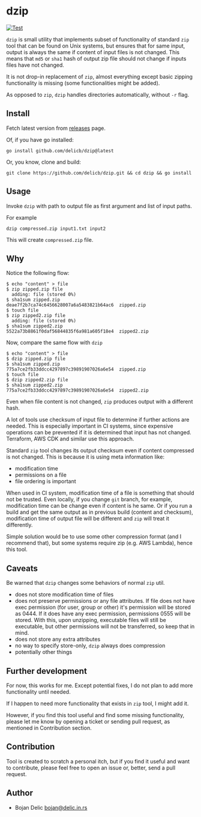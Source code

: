 # dzip
[![Test](https://github.com/delicb/dzip/actions/workflows/test.yaml/badge.svg)](https://github.com/delicb/dzip/actions/workflows/test.yaml)

`dzip` is small utility that implements subset of functionality of standard `zip` tool
that can be found on Unix systems, but ensures that for same input, output is always
the same if content of input files is not changed. This means that `md5` or `sha1` 
hash of output zip file should not change if inputs files have not changed. 

It is not drop-in replacement of `zip`, almost everything except basic zipping functionality
is missing (some functionalities might be added).

As opposed to `zip`, `dzip` handles directories automatically, without `-r` flag. 

## Install
Fetch latest version from [releases](https://github.com/delicb/dzip/releases) page.

Of, if you have go installed:
```shell
go install github.com/delicb/dzip@latest
```

Or, you know, clone and build:
```shell
git clone https://github.com/delicb/dzip.git && cd dzip && go install
```

## Usage
Invoke `dzip` with path to output file as first argument and list of input paths.

For example
```shell
dzip compressed.zip input1.txt input2
```

This will create `compressed.zip` file. 

## Why
Notice the following flow:
```shell
$ echo "content" > file
$ zip zipped.zip file
  adding: file (stored 0%)
$ sha1sum zipped.zip
deae7f2b7ca74c6456628007a6a5483821b64ac6  zipped.zip
$ touch file
$ zip zipped2.zip file
  adding: file (stored 0%)
$ sha1sum zipped2.zip
5522a73b8861f0daf56844835f6a981a605f18e4  zipped2.zip
```

Now, compare the same flow with `dzip`
```shell
$ echo "content" > file
$ dzip zipped.zip file
$ sha1sum zipped.zip
775a7ce2fb33ddcc4297897c39891907026a6e54  zipped.zip
$ touch file
$ dzip zipped2.zip file
$ sha1sum zipped2.zip
775a7ce2fb33ddcc4297897c39891907026a6e54  zipped2.zip
```

Even when file content is not changed, `zip` produces output with a different hash.

A lot of tools use checksum of input file to determine if further actions are needed. 
This is especially important in CI systems, since expensive operations can be prevented
if it is determined that input has not changed. Terraform, AWS CDK and similar use this 
approach. 

Standard `zip` tool changes its output checksum even if content compressed is not changed. 
This is because it is using meta information like:
- modification time
- permissions on a file
- file ordering is important

When used in CI system, modification time of a file is something that should not be
trusted. Even locally, if you change `git` branch, for example, modification time can
be change even if content is he same. Or if you run a build and get the same output as 
in previous build (content and checksum), modification time of output file will be 
different and `zip` will treat it differently.

Simple solution would be to use some other compression format (and I recommend that), but
some systems require zip (e.g. AWS Lambda), hence this tool.

## Caveats
Be warned that `dzip` changes some behaviors of normal `zip` util. 

- does not store modification time of files
- does not preserve permissions or any file attributes. 
  If file does not have exec permission (for user, group or other)
  it's permission will be stored as 0444. If it does have any
  exec permission, permissions 0555 will be stored. With this, 
  upon unzipping, executable files will still be executable, but
  other permissions will not be transferred, so keep that in mind.
- does not store any extra attributes
- no way to specify store-only, `dzip` always does compression
- potentially other things

## Further development
For now, this works for me. Except potential fixes, I do not plan to add more 
functionality until needed.

If I happen to need more functionality that exists in `zip` tool, I might add it.

However, if you find this tool useful and find some missing functionality, please let me
know by opening a ticket or sending pull request, as mentioned in Contribution section. 

## Contribution
Tool is created to scratch a personal itch, but if you find it useful and want to contribute,
please feel free to open an issue or, better, send a pull request. 

## Author
- Bojan Delic <bojan@delic.in.rs>
